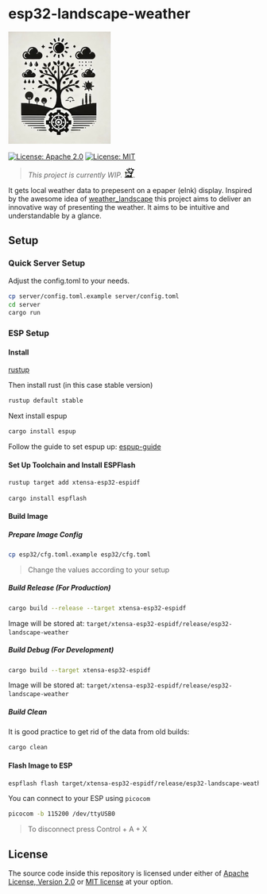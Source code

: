 
# esp32-landscape-weather

![image](media/logo_small.jpg)

[![License: Apache 2.0](https://img.shields.io/badge/License-Apache_2.0-blue.svg)](https://opensource.org/licenses/Apache-2.0)
[![License: MIT](https://img.shields.io/badge/License-MIT-yellow.svg)](https://opensource.org/licenses/MIT)

>_This project is currently WIP._
![image](media/weather_goat.bmp)

It gets local weather data to prepesent on a epaper (eInk) display. Inspired by
the awesome idea of [weather_landscape](https://github.com/lds133/weather_landscape/)
this project aims to deliver an innovative way of presenting the weather. It
aims to be intuitive and understandable by a glance.


## Setup

### Quick Server Setup

Adjust the config.toml to your needs.

```bash
cp server/config.toml.example server/config.toml
cd server
cargo run
```

### ESP Setup

#### Install

[rustup](https://rustup.rs/)

Then install rust (in this case stable version)

```sh
rustup default stable
```

Next install espup

```sh
cargo install espup
```

Follow the guide to set espup up:
[espup-guide](https://docs.esp-rs.org/book/installation/riscv-and-xtensa.html)

#### Set Up Toolchain and Install ESPFlash

```
rustup target add xtensa-esp32-espidf

cargo install espflash
```

#### Build Image

##### Prepare Image Config

```bash
cp esp32/cfg.toml.example esp32/cfg.toml
```
> Change the values according to your setup

##### Build Release (For Production)

```bash
cargo build --release --target xtensa-esp32-espidf
```
Image will be stored at:
`target/xtensa-esp32-espidf/release/esp32-landscape-weather`

##### Build Debug (For Development)

```bash
cargo build --target xtensa-esp32-espidf
```

Image will be stored at:
`target/xtensa-esp32-espidf/release/esp32-landscape-weather`

##### Build Clean

It is good practice to get rid of the data from old builds:

```bash
cargo clean
```

#### Flash Image to ESP

```bash
espflash flash target/xtensa-esp32-espidf/release/esp32-landscape-weather
```

You can connect to your ESP using `picocom`

```bash
picocom -b 115200 /dev/ttyUSB0 
```

> To disconnect press Control + A + X

## License

The source code inside this repository is licensed under either of
[Apache License, Version 2.0](https://github.com/martinohmann/esp32-landscape-weather/blob/main/LICENSE-APACHE)
or [MIT license](https://github.com/martinohmann/esp32-landscape-weather/blob/main/LICENSE-MIT)
at your option.

